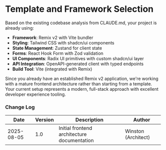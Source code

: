 # Template and Framework Selection

Based on the existing codebase analysis from CLAUDE.md, your project is already using:

- **Framework**: Remix v2 with Vite bundler
- **Styling**: Tailwind CSS with shadcn/ui components  
- **State Management**: Zustand for client state
- **Forms**: React Hook Form with Zod validation
- **UI Components**: Radix UI primitives with custom shadcn/ui layer
- **API Integration**: OpenAPI-generated client with typed endpoints
- **Build Tool**: Vite (integrated with Remix)

Since you already have an established Remix v2 application, we're working with a mature frontend architecture rather than starting from a template. Your current setup represents a modern, full-stack approach with excellent developer experience tooling.

### Change Log

| Date | Version | Description | Author |
|------|---------|-------------|--------|
| 2025-08-05 | 1.0 | Initial frontend architecture documentation | Winston (Architect) |
